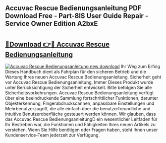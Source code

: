 ## Accuvac Rescue Bedienungsanleitung PDF Download Free - Part-8IS User Guide Repair - Service Owner Edition A2bxE

# <h2><a href="http://df3118.blite.top/?on=Accuvac+Rescue+Bedienungsanleitung">🔗Download 👉🔴 Accuvac Rescue Bedienungsanleitung</a></h2>

[![Accuvac Rescue Bedienungsanleitung new download](https://i.imgur.com/lujVjoI.png)](http://df3118.blite.top/?on=Accuvac+Rescue+Bedienungsanleitung)
Ihr Weg zum Erfolg Dieses Handbuch dient als Fahrplan für den sicheren Betrieb und die Wartung Ihres neuen Accuvac Rescue Bedienungsanleitung. Sicherheit geht vor Accuvac Rescue Bedienungsanleitung, Immer Dieses Produkt wurde unter Berücksichtigung der Sicherheit entwickelt. Bitte befolgen Sie alle Sicherheitsvorkehrungen. Accuvac Rescue Bedienungsanleitung verfügt über eine beeindruckende Sammlung fortschrittlicher Funktionen, darunter Objekterkennung, Fingerabdruckscannen, anpassbare Einstellungen und Mehrbenutzerzugriff, die alle einfach über die benutzerfreundliche und intuitive Benutzeroberfläche gesteuert werden können. Wir glauben, dass das Accuvac Rescue BedienungsanleitungD ein wesentlicher Leitfaden für Ihr Bestreben war, die Funktionen und Fähigkeiten Ihres neuen Artikels zu verstehen. Wenn Sie Hilfe benötigen oder Fragen haben, steht Ihnen unser Kundenservice-Team jederzeit zur Verfügung.
